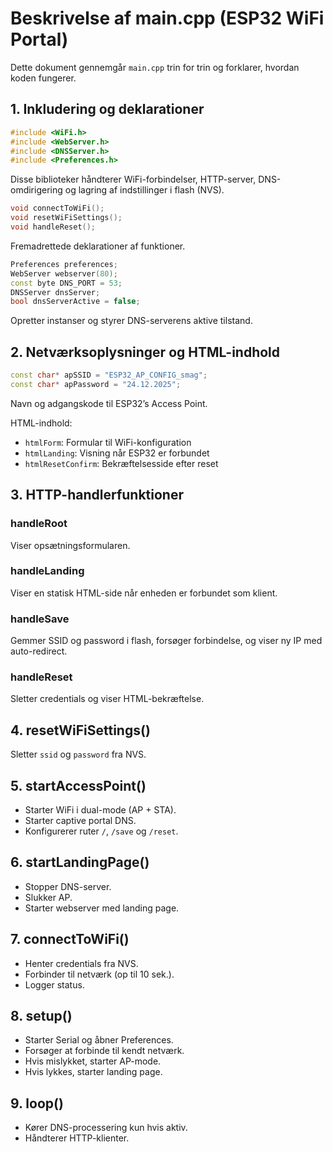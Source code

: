 # Beskrivelse af main.cpp (ESP32 WiFi Portal)

Dette dokument gennemgår `main.cpp` trin for trin og forklarer, hvordan koden fungerer.

## 1. Inkludering og deklarationer

```cpp
#include <WiFi.h>
#include <WebServer.h>
#include <DNSServer.h>
#include <Preferences.h>
```

Disse biblioteker håndterer WiFi-forbindelser, HTTP-server, DNS-omdirigering og lagring af indstillinger i flash (NVS).

```cpp
void connectToWiFi();
void resetWiFiSettings();
void handleReset();
```

Fremadrettede deklarationer af funktioner.

```cpp
Preferences preferences;
WebServer webserver(80);
const byte DNS_PORT = 53;
DNSServer dnsServer;
bool dnsServerActive = false;
```

Opretter instanser og styrer DNS-serverens aktive tilstand.

## 2. Netværksoplysninger og HTML-indhold

```cpp
const char* apSSID = "ESP32_AP_CONFIG_smag";
const char* apPassword = "24.12.2025";
```

Navn og adgangskode til ESP32’s Access Point.

HTML-indhold:
- `htmlForm`: Formular til WiFi-konfiguration
- `htmlLanding`: Visning når ESP32 er forbundet
- `htmlResetConfirm`: Bekræftelsesside efter reset

## 3. HTTP-handlerfunktioner

### handleRoot

Viser opsætningsformularen.

### handleLanding

Viser en statisk HTML-side når enheden er forbundet som klient.

### handleSave

Gemmer SSID og password i flash, forsøger forbindelse, og viser ny IP med auto-redirect.

### handleReset

Sletter credentials og viser HTML-bekræftelse.

## 4. resetWiFiSettings()

Sletter `ssid` og `password` fra NVS.

## 5. startAccessPoint()

- Starter WiFi i dual-mode (AP + STA).
- Starter captive portal DNS.
- Konfigurerer ruter `/`, `/save` og `/reset`.

## 6. startLandingPage()

- Stopper DNS-server.
- Slukker AP.
- Starter webserver med landing page.

## 7. connectToWiFi()

- Henter credentials fra NVS.
- Forbinder til netværk (op til 10 sek.).
- Logger status.

## 8. setup()

- Starter Serial og åbner Preferences.
- Forsøger at forbinde til kendt netværk.
- Hvis mislykket, starter AP-mode.
- Hvis lykkes, starter landing page.

## 9. loop()

- Kører DNS-processering kun hvis aktiv.
- Håndterer HTTP-klienter.